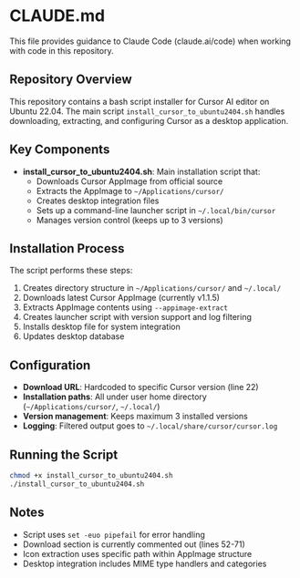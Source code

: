 # CLAUDE.md

This file provides guidance to Claude Code (claude.ai/code) when working with code in this repository.

## Repository Overview

This repository contains a bash script installer for Cursor AI editor on Ubuntu 22.04. The main script `install_cursor_to_ubuntu2404.sh` handles downloading, extracting, and configuring Cursor as a desktop application.

## Key Components

- **install_cursor_to_ubuntu2404.sh**: Main installation script that:
  - Downloads Cursor AppImage from official source
  - Extracts the AppImage to `~/Applications/cursor/`
  - Creates desktop integration files
  - Sets up a command-line launcher script in `~/.local/bin/cursor`
  - Manages version control (keeps up to 3 versions)

## Installation Process

The script performs these steps:
1. Creates directory structure in `~/Applications/cursor/` and `~/.local/`
2. Downloads latest Cursor AppImage (currently v1.1.5)
3. Extracts AppImage contents using `--appimage-extract`
4. Creates launcher script with version support and log filtering
5. Installs desktop file for system integration
6. Updates desktop database

## Configuration

- **Download URL**: Hardcoded to specific Cursor version (line 22)
- **Installation paths**: All under user home directory (`~/Applications/cursor/`, `~/.local/`)
- **Version management**: Keeps maximum 3 installed versions
- **Logging**: Filtered output goes to `~/.local/share/cursor/cursor.log`

## Running the Script

```bash
chmod +x install_cursor_to_ubuntu2404.sh
./install_cursor_to_ubuntu2404.sh
```

## Notes

- Script uses `set -euo pipefail` for error handling
- Download section is currently commented out (lines 52-71)
- Icon extraction uses specific path within AppImage structure
- Desktop integration includes MIME type handlers and categories